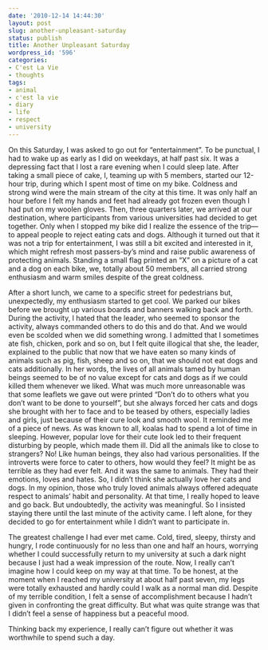 ```yaml
---
date: '2010-12-14 14:44:30'
layout: post
slug: another-unpleasant-saturday
status: publish
title: Another Unpleasant Saturday
wordpress_id: '596'
categories:
- C'est La Vie
- thoughts
tags:
- animal
- c'est la vie
- diary
- life
- respect
- university
---
```


On this Saturday, I was asked to go out for “entertainment”. To be punctual, I had to wake up as early as I did on weekdays, at half past six. It was a depressing fact that I lost a rare evening when I could sleep late. After taking a small piece of cake, I, teaming up with 5 members, started our 12-hour trip, during which I spent most of time on my bike. Coldness and strong wind were the main stream of the city at this time. It was only half an hour before I felt my hands and feet had already got frozen even though I had put on my woolen gloves. Then, three quarters later, we arrived at our destination, where participants from various universities had decided to get together. Only when I stopped my bike did I realize the essence of the trip—to appeal people to reject eating cats and dogs. Although it turned out that it was not a trip for entertainment, I was still a bit excited and interested in it, which might refresh most passers-by’s mind and raise public awareness of protecting animals. Standing a small flag printed an “X” on a picture of a cat and a dog on each bike, we, totally about 50 members, all carried strong enthusiasm and warm smiles despite of the great coldness.

After a short lunch, we came to a specific street for pedestrians but, unexpectedly, my enthusiasm started to get cool. We parked our bikes before we brought up various boards and banners walking back and forth. During the activity, I hated that the leader, who seemed to sponsor the activity, always commanded others to do this and do that. And we would even be scolded when we did something wrong. I admitted that I sometimes ate fish, chicken, pork and so on, but I felt quite illogical that she, the leader, explained to the public that now that we have eaten so many kinds of animals such as pig, fish, sheep and so on, that we should not eat dogs and cats additionally. In her words, the lives of all animals tamed by human beings seemed to be of no value except for cats and dogs as if we could killed them whenever we liked. What was much more unreasonable was that some leaflets we gave out were printed “Don’t do to others what you don’t want to be done to yourself”, but she always forced her cats and dogs she brought with her to face and to be teased by others, especially ladies and girls, just because of their cure look and smooth wool. It reminded me of a piece of news. As was known to all, koalas had to spend a lot of time in sleeping. However, popular love for their cute look led to their frequent disturbing by people, which made them ill. Did all the animals like to close to strangers? No! Like human beings, they also had various personalities. If the introverts were force to cater to others, how would they feel? It might be as terrible as they had ever felt. And it was the same to animals. They had their emotions, loves and hates. So, I didn’t think she actually love her cats and dogs. In my opinion, those who truly loved animals always offered adequate respect to animals’ habit and personality. At that time, I really hoped to leave and go back. But undoubtedly, the activity was meaningful. So I insisted staying there until the last minute of the activity came. I left alone, for they decided to go for entertainment while I didn’t want to participate in.

The greatest challenge I had ever met came. Cold, tired, sleepy, thirsty and hungry, I rode continuously for no less than one and half an hours, worrying whether I could successfully return to my university at such a dark night because I just had a weak impression of the route. Now, I really can’t imagine how I could keep on my way at that time. To be honest, at the moment when I reached my university at about half past seven, my legs were totally exhausted and hardly could I walk as a normal man did. Despite of my terrible condition, I felt a sense of accomplishment because I hadn’t given in confronting the great difficulty. But what was quite strange was that I didn’t feel a sense of happiness but a peaceful mood.

Thinking back my experience, I really can’t figure out whether it was worthwhile to spend such a day.
